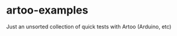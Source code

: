 artoo-examples
==============

Just an unsorted collection of quick tests with Artoo (Arduino, etc)
